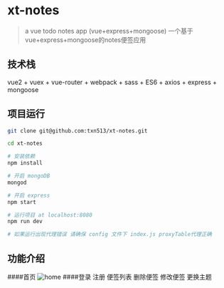 # xt-notes

> a vue todo notes app (vue+express+mongoose) 一个基于vue+express+mongoose的notes便签应用

## 技术栈

vue2 + vuex + vue-router + webpack + sass + ES6 + axios + express + mongoose

## 项目运行


```bash
git clone git@github.com:txn513/xt-notes.git

cd xt-notes

# 安装依赖
npm install

# 开启 mongoDB
mongod

# 开启 express
npm start

# 运行项目 at localhost:8080
npm run dev

# 如果运行出现代理错误 请确保 config 文件下 index.js proxyTable代理正确

```

## 功能介绍
####首页
![home](http://p8eyfvihb.bkt.clouddn.com/home1.png)
####登录
注册
便签列表
删除便签
修改便签
更换主题


